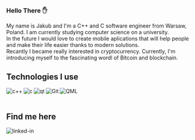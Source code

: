 ### Hello There ✋
My name is Jakub and I'm a C++ and C software engineer from Warsaw, Poland. I am currently studying computer science on a university.<br>
In the future I would love to create mobile aplications that will help people and make their life easier thanks to modern solutions.<br>
Recantly I became really interested in cryptocurrency. Currently, I'm introducing myself to the fascinating wordl of Bitcoin and blockchain.

## Technologies I use
<img align="left" alt="c++" src="https://img.shields.io/badge/-C%2B%2B-success" />
<img align="left" alt="c" src="https://img.shields.io/badge/-C-green" />
<img align="left" alt="qt" src="https://img.shields.io/badge/-Qt-yellow" />
<img align="left" alt="Git" src="https://img.shields.io/badge/-Git-orange" />
<img align="left" alt="QML" src="https://img.shields.io/badge/-QML-red" /><br>
<br>

## Find me here
[<img align="left" alt="linked-in" src="https://img.shields.io/badge/linkedin-%230077B5.svg?&style=for-the-badge&logo=linkedin&logoColor=white" />](https://www.linkedin.com/in/jakub-bie%C5%84-804734232/)<br>
<br>

